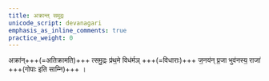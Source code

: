 ```yaml
---
title: अक्रान्त् समुद्रः
unicode_script: devanagari
emphasis_as_inline_comments: true
practice_weight: 0
---
```


अक्रा॑न्+++(=अतिक्रामति)+++ त्समु॒द्रः प्र॑थ॒मे विध॑र्मञ् +++(=विधाराः)+++ ज॒नय॑न् प्र॒जा भुव॑नस्य॒ राजा॑ +++(गोपाः इति साम्नि)+++ ।
